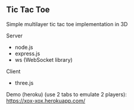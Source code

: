## Tic Tac Toe

Simple multilayer tic tac toe implementation in 3D

Server 
 - node.js
 - express.js
 - ws (WebSocket library)
 
Client
 - three.js
 
 Demo (heroku) (use 2 tabs to emulate 2 players):  
 https://xox-xox.herokuapp.com/